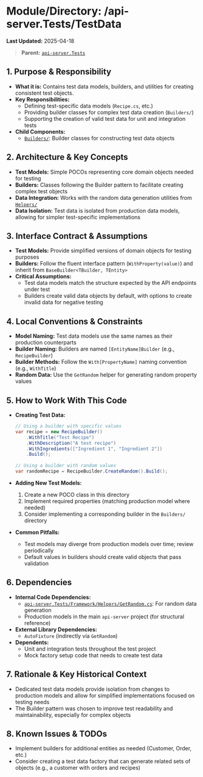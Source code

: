 # Module/Directory: /api-server.Tests/TestData

**Last Updated:** 2025-04-18

> **Parent:** [`api-server.Tests`](../README.md)

## 1. Purpose & Responsibility

* **What it is:** Contains test data models, builders, and utilities for creating consistent test objects.
* **Key Responsibilities:**
    * Defining test-specific data models (`Recipe.cs`, etc.)
    * Providing builder classes for complex test data creation (`Builders/`)
    * Supporting the creation of valid test data for unit and integration tests
* **Child Components:**
    * [`Builders/`](./Builders/README.md): Builder classes for constructing test data objects

## 2. Architecture & Key Concepts

* **Test Models:** Simple POCOs representing core domain objects needed for testing
* **Builders:** Classes following the Builder pattern to facilitate creating complex test objects
* **Data Integration:** Works with the random data generation utilities from [`Helpers/`](Framework/Helpers/README.md)
* **Data Isolation:** Test data is isolated from production data models, allowing for simpler test-specific implementations

## 3. Interface Contract & Assumptions

* **Test Models:** Provide simplified versions of domain objects for testing purposes
* **Builders:** Follow the fluent interface pattern (`WithProperty(value)`) and inherit from `BaseBuilder<TBuilder, TEntity>`
* **Critical Assumptions:**
    * Test data models match the structure expected by the API endpoints under test
    * Builders create valid data objects by default, with options to create invalid data for negative testing

## 4. Local Conventions & Constraints

* **Model Naming:** Test data models use the same names as their production counterparts
* **Builder Naming:** Builders are named `[EntityName]Builder` (e.g., `RecipeBuilder`)
* **Builder Methods:** Follow the `With[PropertyName]` naming convention (e.g., `WithTitle`)
* **Random Data:** Use the `GetRandom` helper for generating random property values

## 5. How to Work With This Code

* **Creating Test Data:**
  ```csharp
  // Using a builder with specific values
  var recipe = new RecipeBuilder()
      .WithTitle("Test Recipe")
      .WithDescription("A test recipe")
      .WithIngredients(["Ingredient 1", "Ingredient 2"])
      .Build();
      
  // Using a builder with random values
  var randomRecipe = RecipeBuilder.CreateRandom().Build();
  ```

* **Adding New Test Models:**
  1. Create a new POCO class in this directory
  2. Implement required properties (matching production model where needed)
  3. Consider implementing a corresponding builder in the `Builders/` directory

* **Common Pitfalls:**
  * Test models may diverge from production models over time; review periodically
  * Default values in builders should create valid objects that pass validation

## 6. Dependencies

* **Internal Code Dependencies:**
  * [`api-server.Tests/Framework/Helpers/GetRandom.cs`](Framework/Helpers/README.md): For random data generation
  * Production models in the main `api-server` project (for structural reference)
* **External Library Dependencies:**
  * `AutoFixture` (indirectly via `GetRandom`)
* **Dependents:**
  * Unit and integration tests throughout the test project
  * Mock factory setup code that needs to create test data

## 7. Rationale & Key Historical Context

* Dedicated test data models provide isolation from changes to production models and allow for simplified implementations focused on testing needs
* The Builder pattern was chosen to improve test readability and maintainability, especially for complex objects

## 8. Known Issues & TODOs

* Implement builders for additional entities as needed (Customer, Order, etc.)
* Consider creating a test data factory that can generate related sets of objects (e.g., a customer with orders and recipes)